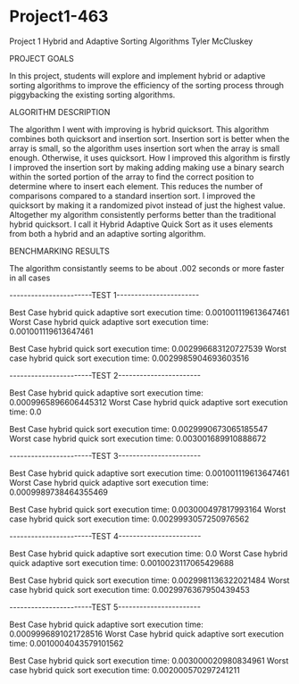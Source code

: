# Project1-463

Project 1
Hybrid and Adaptive Sorting Algorithms
Tyler McCluskey

PROJECT GOALS

In this project, students will explore and implement hybrid or adaptive sorting algorithms to improve the efficiency of the sorting process through piggybacking the existing sorting algorithms.

ALGORITHM DESCRIPTION

The algorithm I went with improving is hybrid quicksort. This algorithm combines both quicksort and insertion sort. Insertion sort is better when the array is small, so the algorithm uses insertion sort when the array is small enough. Otherwise, it uses quicksort.
How I improved this algorithm is firstly I improved the insertion sort by making adding making use a binary search within the sorted portion of the array to find the correct position to determine where to insert each element. This reduces the number of comparisons compared to a standard insertion sort. I improved the quicksort by making it a randomized pivot instead of just the highest value. 
Altogether my algorithm consistently performs better than the traditional hybrid quicksort. I call it Hybrid Adaptive Quick Sort as it uses elements from both a hybrid and an adaptive sorting algorithm.

BENCHMARKING RESULTS

The algorithm consistantly seems to be about .002 seconds or more faster in all cases


-----------------------TEST 1-----------------------

Best Case hybrid quick adaptive sort execution time:  0.001001119613647461
Worst Case hybrid quick adaptive sort execution time:  0.001001119613647461

Best Case hybrid quick sort execution time:  0.002996683120727539
Worst case hybrid quick sort execution time:  0.0029985904693603516

-----------------------TEST 2-----------------------

Best Case hybrid quick adaptive sort execution time:  0.0009965896606445312
Worst Case hybrid quick adaptive sort execution time:  0.0

Best Case hybrid quick sort execution time:  0.0029990673065185547
Worst case hybrid quick sort execution time:  0.003001689910888672

-----------------------TEST 3-----------------------

Best Case hybrid quick adaptive sort execution time:  0.001001119613647461
Worst Case hybrid quick adaptive sort execution time:  0.0009989738464355469

Best Case hybrid quick sort execution time:  0.003000497817993164
Worst case hybrid quick sort execution time:  0.0029993057250976562

-----------------------TEST 4-----------------------

Best Case hybrid quick adaptive sort execution time:  0.0
Worst Case hybrid quick adaptive sort execution time:  0.0010023117065429688

Best Case hybrid quick sort execution time:  0.0029981136322021484
Worst case hybrid quick sort execution time:  0.0029976367950439453

-----------------------TEST 5-----------------------

Best Case hybrid quick adaptive sort execution time:  0.0009996891021728516
Worst Case hybrid quick adaptive sort execution time:  0.0010004043579101562

Best Case hybrid quick sort execution time:  0.003000020980834961
Worst case hybrid quick sort execution time:  0.002000570297241211


